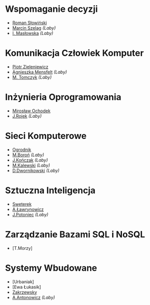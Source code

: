 # Wspomaganie decyzji
- [Roman Słowiński](http://www.cs.put.poznan.pl/mkadzinski/wd/) 
- [Marcin Szeląg](http://www.cs.put.poznan.pl/mszelag/Teaching/teaching.html) *(Laby)*
- [I. Masłowska](http://www.cs.put.poznan.pl/imaslowska/wd/) *(Laby)*

# Komunikacja Człowiek Komputer
- [Piotr Zieleniewicz]()
- [Agnieszka Mensfelt](https://www.cs.put.poznan.pl/amensfelt/komunikacja-czlowiek-komputer/) *(Laby)*
- [M. Tomczyk](http://www.cs.put.poznan.pl/mtomczyk/index.php/kck-zasady-oceniania/) *(Laby)*

# Inżynieria Oprogramowania
- [Mirosław Ochodek]()
- [J.Rojek](http://www.cs.put.poznan.pl/jrojek/io1.html) *(Laby)*

# Sieci Komputerowe
- [Ogrodnik](https://www.cs.put.poznan.pl/msajkowski/for-students/)
- [M.Boroń](http://www.cs.put.poznan.pl/mboron/sk2.html) *(Laby)*
- [J.Kończak](http://www.cs.put.poznan.pl/jkonczak/sk2) *(Laby)*
- [M.Kalewski](http://www.cs.put.poznan.pl/mkalewski/documents/sk.php) *(Laby)*
- [D.Dwornikowski](http://www.cs.put.poznan.pl/ddwornikowski/courses/sieci2.html) *(Laby)*

# Sztuczna Inteligencja
- [Sweterek](http://www.cs.put.poznan.pl/amichalski/si.dzienne/index.html)
- [A.Ławrynowicz](http://www.cs.put.poznan.pl/si/)
- [J.Potoniec](http://www.cs.put.poznan.pl/jpotoniec/?page_id=12) *(Laby)*

# Zarządzanie Bazami SQL i NoSQL
- [T.Morzy]

# Systemy Wbudowane
- [Urbaniak]
- [Ewa Łukasik]
- [Zakrzewsky](http://www.cs.put.poznan.pl/pzakrzewski/sw.html)
- [A.Antonowicz](http://www.cs.put.poznan.pl/aantonowicz/sw.html) *(Laby)*

